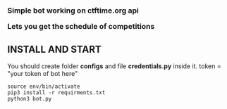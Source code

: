 <h3>Simple bot working on ctftime.org api

Lets you get the schedule of competitions
</h3>

<h2>INSTALL AND START</h2>

You should create folder **configs** and file **credentials.py** inside it.
token = "your token of bot here"


```
source env/bin/activate
pip3 install -r requirments.txt
python3 bot.py
```

